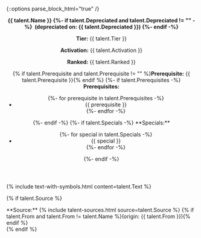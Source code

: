{::options parse_block_html="true" /}
<section class="talent">
<header>
<strong class="talent-name">
    {{ talent.Name }}
    {%- if talent.Depreciated and talent.Depreciated != "" -%}
        &nbsp;(depreciated on: {{ talent.Depreciated }})
    {%- endif -%}
</strong>

**Tier:** {{ talent.Tier }}

**Activation:** {{ talent.Activation }}

**Ranked:** {{ talent.Ranked }}

{% if talent.Prerequisite and talent.Prerequisite != "" %}**Prerequisite:** {{ talent.Prerequisite }}{% endif %}
{%- if talent.Prerequisites -%}
**Prerequisites:** 
<ul class="prerequisites">
    {%- for prerequisite in talent.Prerequisites -%}
        <li>{{ prerequisite }}</li>
    {%- endfor -%}
</ul>
{%- endif -%}
{%- if talent.Specials -%}
**Specials:** 
<ul class="specials">
    {%- for special in talent.Specials -%}
        <li>{{ special }}</li>
    {%- endfor -%}
</ul>
{%- endif -%}
</header>

{% include text-with-symbols.html content=talent.Text %}

{% if talent.Source %}
<footer>
**Source:** {% include talent-sources.html source=talent.Source %}
{% if talent.From and talent.From != talent.Name %}(origin: {{ talent.From }}){% endif %}
</footer>
{% endif %}
</section>
